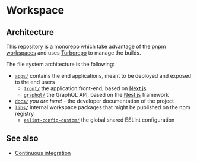 # Workspace

## Architecture

This repository is a monorepo which take advantage of the [pnpm workspaces](https://pnpm.io/workspaces) and uses
[Turborepo](https://turborepo.org) to manage the builds.

The file system architecture is the following:

- [`apps/`](../apps) contains the end applications, meant to be deployed and exposed to the end users
  - [`front/`](../apps/front) the application front-end, based on [Next.js](https://nextjs.org/)
  - [`graphql/`](../apps/graphql) the GraphQL API, based on the [Nest.js](https://nestjs.com/) framework
- [`docs/`](../docs) *you are here!* - the developer documentation of the project
- [`libs/`](../libs) internal workspace packages that might be published on the npm registry
  - [`eslint-config-custom/`](../libs/eslint-config-custom) the global shared ESLint configuration

## See also

- [Continuous integration](continuous-integration.md)
